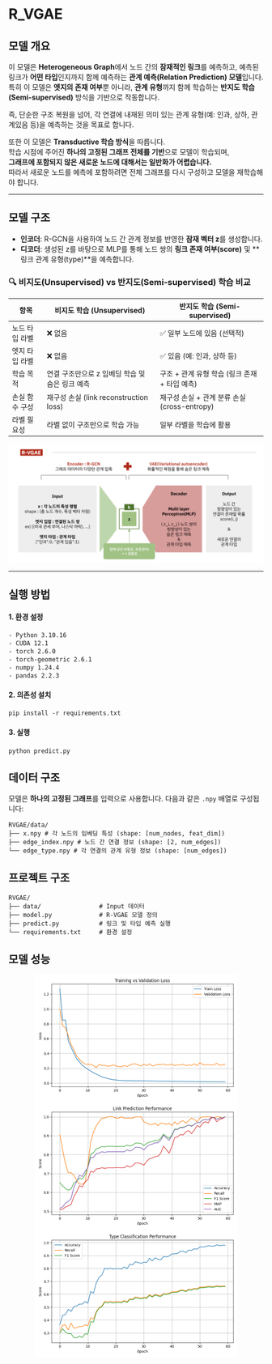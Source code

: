 # R_VGAE

## 모델 개요
이 모델은 **Heterogeneous Graph**에서 노드 간의 **잠재적인 링크**를 예측하고, 예측된 링크가 **어떤 타입**인지까지 함께 예측하는 **관계 예측(Relation Prediction) 모델**입니다.  
특히 이 모델은 **엣지의 존재 여부**뿐 아니라, **관계 유형**까지 함께 학습하는 **반지도 학습(Semi-supervised)** 방식을 기반으로 작동합니다.

즉, 단순한 구조 복원을 넘어, 각 연결에 내재된 의미 있는 관계 유형(예: 인과, 상하, 관계있음 등)을 예측하는 것을 목표로 합니다.

또한 이 모델은 **Transductive 학습 방식**을 따릅니다.  
학습 시점에 주어진 **하나의 고정된 그래프 전체를 기반**으로 모델이 학습되며,  
**그래프에 포함되지 않은 새로운 노드에 대해서는 일반화가 어렵습니다.**  
따라서 새로운 노드를 예측에 포함하려면 전체 그래프를 다시 구성하고 모델을 재학습해야 합니다.

---

## 모델 구조

- **인코더**: R-GCN을 사용하여 노드 간 관계 정보를 반영한 **잠재 벡터 z**를 생성합니다.  
- **디코더**: 생성된 z를 바탕으로 MLP를 통해 노드 쌍의 **링크 존재 여부(score)** 및 **링크 관계 유형(type)**을 예측합니다.

### 🔍 비지도(Unsupervised) vs 반지도(Semi-supervised) 학습 비교

| 항목 | 비지도 학습 (Unsupervised) | 반지도 학습 (Semi-supervised) |
|------|-----------------------------|-------------------------------|
| 노드 타입 라벨 | ❌ 없음 | ✅ 일부 노드에 있음 (선택적) |
| 엣지 타입 라벨 | ❌ 없음 | ✅ 있음 (예: 인과, 상하 등) |
| 학습 목적 | 연결 구조만으로 z 임베딩 학습 및 숨은 링크 예측 | 구조 + 관계 유형 학습 (링크 존재 + 타입 예측) |
| 손실 함수 구성 | 재구성 손실 (link reconstruction loss) | 재구성 손실 + 관계 분류 손실 (cross-entropy) |
| 라벨 필요성 | 라벨 없이 구조만으로 학습 가능 | 일부 라벨을 학습에 활용 |

![alt text](flow.png)

---

## 실행 방법
#### 1. 환경 설정
```
- Python 3.10.16  
- CUDA 12.1  
- torch 2.6.0  
- torch-geometric 2.6.1  
- numpy 1.24.4  
- pandas 2.2.3
```
#### 2. 의존성 설치
```
pip install -r requirements.txt
```

#### 3. 실행
```
python predict.py
```
## 데이터 구조

모델은 **하나의 고정된 그래프**를 입력으로 사용합니다. 다음과 같은 `.npy` 배열로 구성됩니다:

```
RVGAE/data/
├── x.npy # 각 노드의 임베딩 특성 (shape: [num_nodes, feat_dim])
├── edge_index.npy # 노드 간 연결 정보 (shape: [2, num_edges])
└── edge_type.npy # 각 연결의 관계 유형 정보 (shape: [num_edges])
```

## 프로젝트 구조
```
RVGAE/
├── data/                # Input 데이터
├── model.py             # R-VGAE 모델 정의
├── predict.py           # 링크 및 타입 예측 실행
└── requirements.txt     # 환경 설정
```

## 모델 성능
<p align="center">
  <img src="loss_plot.png" width="400"/>
  <img src="link_performance.png" width="400"/>
  <img src="type_performance.png" width="400"/>
</p>

